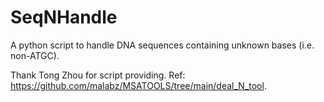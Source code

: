 # SeqNHandle
A python script to handle DNA sequences containing unknown bases (i.e. non-ATGC).

Thank Tong Zhou for script providing. Ref: https://github.com/malabz/MSATOOLS/tree/main/deal_N_tool. 
